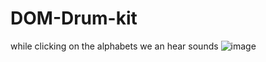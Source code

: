 # DOM-Drum-kit
while clicking on the alphabets we an hear sounds
![image](https://user-images.githubusercontent.com/97498681/212416623-64200313-8a9c-4abc-b722-9ab09942f959.png)
